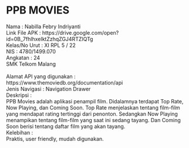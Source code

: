 <h1> PPB MOVIES </h1>
Nama          : Nabilla Febry Indriyanti<br>
Link File APK : https://drive.google.com/open?id=0B_7fhlhxeIktZzhqZGJ4RTZIQTg<br>
Kelas/No Urut : XI RPL 5 / 22<br>
NIS           : 4780/1499.070 <br>
Angkatan      : 24<br>
SMK Telkom Malang<br><br>
Alamat API yang digunakan : https://www.themoviedb.org/documentation/api<br>
Jenis Navigasi : Navigation Drawer<br>
Deskripsi :<br>
PPB Movies adalah aplikasi penampil film.
Didalamnya terdapat Top Rate, Now Playing, dan Coming Soon. 
Top Rate menjelaskan tentang film-film yang mendapat rating tertinggi dari penonton.
Sedangkan Now Playing menampikan tentang film-film yang saat ini sedang tayang. 
Dan Coming Soon berisi tentang daftar film yang akan tayang.<br>
Kelebihan :<br>
Praktis, user friendly, mudah digunakan.
